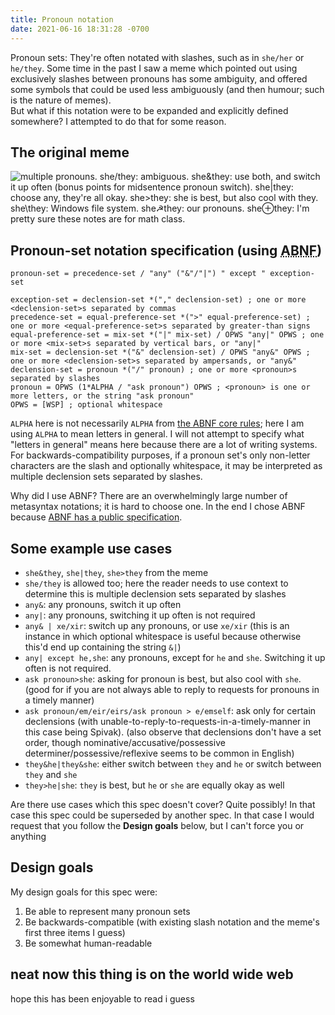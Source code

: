 ```yaml
---
title: Pronoun notation
date: 2021-06-16 18:31:28 -0700
---
```

Pronoun sets: They're often notated with slashes, such as in `she/her` or `he/they`. Some time in the past I saw a meme which pointed out using exclusively slashes between pronouns has some ambiguity, and offered some symbols that could be used less ambiguously (and then humour; such is the nature of memes).  
But what if this notation were to be expanded and explicitly defined somewhere? I attempted to do that for some reason.
## The original meme
![multiple pronouns. she/they: ambiguous. she&they: use both, and switch it up often (bonus points for midsentence pronoun switch). she|they: choose any, they're all okay. she>they: she is best, but also cool with they. she\they: Windows file system. she☭they: our pronouns. she⊕they: I'm pretty sure these notes are for math class.](https://i.redd.it/qbvashrrsmm61.png)
## Pronoun-set notation specification (using <abbr title="augmented Backus-Naur form">ABNF</abbr>)
```
pronoun-set = precedence-set / "any" ("&"/"|") " except " exception-set

exception-set = declension-set *("," declension-set) ; one or more <declension-set>s separated by commas
precedence-set = equal-preference-set *(">" equal-preference-set) ; one or more <equal-preference-set>s separated by greater-than signs
equal-preference-set = mix-set *("|" mix-set) / OPWS "any|" OPWS ; one or more <mix-set>s separated by vertical bars, or "any|"
mix-set = declension-set *("&" declension-set) / OPWS "any&" OPWS ; one or more <declension-set>s separated by ampersands, or "any&"
declension-set = pronoun *("/" pronoun) ; one or more <pronoun>s separated by slashes
pronoun = OPWS (1*ALPHA / "ask pronoun") OPWS ; <pronoun> is one or more letters, or the string "ask pronoun"
OPWS = [WSP] ; optional whitespace
```
`ALPHA` here is not necessarily `ALPHA` from [the ABNF core rules](https://www.rfc-editor.org/rfc/rfc5234.html#appendix-B.1); here I am using `ALPHA` to mean letters in general. I will not attempt to specify what "letters in general" means here because there are a lot of writing systems.  
For backwards-compatibility purposes, if a pronoun set's only non-letter characters are the slash and optionally whitespace, it may be interpreted as multiple declension sets separated by slashes.  

Why did I use ABNF? There are an overwhelmingly large number of metasyntax notations; it is hard to choose one. In the end I chose ABNF because [ABNF has a public specification](https://www.rfc-editor.org/rfc/rfc5234.txt).
## Some example use cases
- `she&they`, `she|they`, `she>they` from the meme
- `she/they` is allowed too; here the reader needs to use context to determine this is multiple declension sets separated by slashes
- `any&`: any pronouns, switch it up often
- `any|`: any pronouns, switching it up often is not required
- `any& | xe/xir`: switch up any pronouns, or use `xe/xir` (this is an instance in which optional whitespace is useful because otherwise this'd end up containing the string `&|`)
- `any| except he,she`: any pronouns, except for `he` and `she`. Switching it up often is not required.
- `ask pronoun>she`: asking for pronoun is best, but also cool with `she`. (good for if you are not always able to reply to requests for pronouns in a timely manner)
- `ask pronoun/em/eir/eirs/ask pronoun > e/emself`: ask only for certain declensions (with unable-to-reply-to-requests-in-a-timely-manner in this case being Spivak). (also observe that declensions don't have a set order, though nominative/accusative/possessive determiner/possessive/reflexive seems to be common in English)
- `they&he|they&she`: either switch between `they` and `he` or switch between `they` and `she`
- `they>he|she`: `they` is best, but `he` or `she` are equally okay as well

Are there use cases which this spec doesn't cover? Quite possibly! In that case this spec could be superseded by another spec. In that case I would request that you follow the **Design goals** below, but I can't force you or anything
## Design goals
My design goals for this spec were:
1. Be able to represent many pronoun sets
2. Be backwards-compatible (with existing slash notation and the meme's first three items I guess)
3. Be somewhat human-readable

## neat now this thing is on the world wide web
hope this has been enjoyable to read i guess
